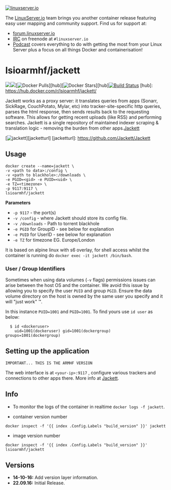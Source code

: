[linuxserverurl]: https://linuxserver.io
[forumurl]: https://forum.linuxserver.io
[ircurl]: https://www.linuxserver.io/irc/
[podcasturl]: https://www.linuxserver.io/podcast/

[![linuxserver.io](https://raw.githubusercontent.com/linuxserver/docker-templates/master/linuxserver.io/img/linuxserver_medium.png)][linuxserverurl]

The [LinuxServer.io][linuxserverurl] team brings you another container release featuring easy user mapping and community support. Find us for support at:
* [forum.linuxserver.io][forumurl]
* [IRC][ircurl] on freenode at `#linuxserver.io`
* [Podcast][podcasturl] covers everything to do with getting the most from your Linux Server plus a focus on all things Docker and containerisation!

# lsioarmhf/jackett
[![](https://images.microbadger.com/badges/version/lsioarmhf/jackett.svg)](https://microbadger.com/images/lsioarmhf/jackett "Get your own version badge on microbadger.com")[![](https://images.microbadger.com/badges/image/lsioarmhf/jackett.svg)](https://microbadger.com/images/lsioarmhf/jackett "Get your own image badge on microbadger.com")[![Docker Pulls](https://img.shields.io/docker/pulls/lsioarmhf/jackett.svg)][hub][![Docker Stars](https://img.shields.io/docker/stars/lsioarmhf/jackett.svg)][hub][![Build Status](http://jenkins.linuxserver.io:8080/buildStatus/icon?job=Dockers/LinuxServer.io-armhf/lsioarmhf-jackett)](http://jenkins.linuxserver.io:8080/job/Dockers/job/LinuxServer.io-armhf/job/lsioarmhf-jackett/)
[hub]: https://hub.docker.com/r/lsioarmhf/jackett/

Jackett works as a proxy server: it translates queries from apps (Sonarr, SickRage, CouchPotato, Mylar, etc) into tracker-site-specific http queries, parses the html response, then sends results back to the requesting software. This allows for getting recent uploads (like RSS) and performing searches. Jackett is a single repository of maintained indexer scraping & translation logic - removing the burden from other apps.[Jackett](https://github.com/Jackett/Jackett)

[![jackett](https://raw.githubusercontent.com/linuxserver/docker-templates/master/linuxserver.io/img/jackett-banner.png)][jacketturl]
[jacketturl]: https://github.com/Jackett/Jackett

## Usage

```
docker create --name=jackett \
-v <path to data>:/config \
-v <path to blackhole>:/downloads \
-e PGID=<gid> -e PUID=<uid> \
-e TZ=<timezone> \
-p 9117:9117 \
lsioarmhf/jackett
```

**Parameters**

* `-p 9117` - the port(s)
* `-v /config` - where Jackett should store its config file.
* `-v /downloads` - Path to torrent blackhole
* `-e PGID` for GroupID - see below for explanation
* `-e PUID` for UserID - see below for explanation
* `-e TZ` for timezone EG. Europe/London

It is based on alpine linux with s6 overlay, for shell access whilst the container is running do `docker exec -it jackett /bin/bash`.

### User / Group Identifiers

Sometimes when using data volumes (`-v` flags) permissions issues can arise between the host OS and the container. We avoid this issue by allowing you to specify the user `PUID` and group `PGID`. Ensure the data volume directory on the host is owned by the same user you specify and it will "just work" ™.

In this instance `PUID=1001` and `PGID=1001`. To find yours use `id user` as below:

```
  $ id <dockeruser>
    uid=1001(dockeruser) gid=1001(dockergroup) groups=1001(dockergroup)
```

## Setting up the application
`IMPORTANT... THIS IS THE ARMHF VERSION`

The web interface is at `<your-ip>:9117` , configure various trackers and connections to other apps there.
More info at [Jackett](https://github.com/Jackett/Jackett).


## Info

* To monitor the logs of the container in realtime `docker logs -f jackett`.

* container version number 

`docker inspect -f '{{ index .Config.Labels "build_version" }}' jackett`

* image version number

`docker inspect -f '{{ index .Config.Labels "build_version" }}' lsioarmhf/jackett`

## Versions

+ **14-10-16:** Add version layer information.
+ **22.09.16:** Initial Release.
